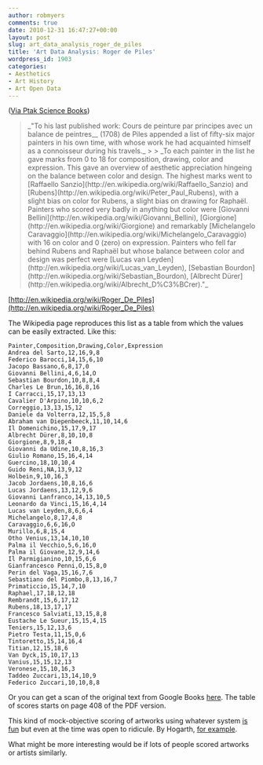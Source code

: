 ```yaml
---
author: robmyers
comments: true
date: 2010-12-31 16:47:27+00:00
layout: post
slug: art_data_analysis_roger_de_piles
title: 'Art Data Analysis: Roger de Piles'
wordpress_id: 1903
categories:
- Aesthetics
- Art History
- Art Open Data
---
```


([Via Ptak Science Books](http://longstreet.typepad.com/thesciencebookstore/2009/12/quantifying-art-the-artematics-of-roger-de-piles-and-emily-vanderpoel-.html))  
  


<blockquote>_"To his last published work: Cours de peinture par principes avec un balance de peintres__ (1708) de Piles appended a list of fifty-six major painters in his own
time, with whose work he had acquainted himself as a connoisseur during
his travels._
> 
> _To each painter in the list he gave marks from 0 to 18 for
composition, drawing, color and expression. This gave an overview of
aesthetic appreciation hingeing on the balance between color and design.
The highest marks went to [Raffaello Sanzio](http://en.wikipedia.org/wiki/Raffaello_Sanzio) and [Rubens](http://en.wikipedia.org/wiki/Peter_Paul_Rubens),
with a slight bias on color for Rubens, a slight bias on drawing for
Raphaël. Painters who scored very badly in anything but color were [Giovanni Bellini](http://en.wikipedia.org/wiki/Giovanni_Bellini), [Giorgione](http://en.wikipedia.org/wiki/Giorgione) and remarkably [Michelangelo Caravaggio](http://en.wikipedia.org/wiki/Michelangelo_Caravaggio)
with 16 on color and 0 (zero) on expression. Painters who fell far
behind Rubens and Raphaël but whose balance between color and design was
perfect were [Lucas van Leyden](http://en.wikipedia.org/wiki/Lucas_van_Leyden), [Sebastian Bourdon](http://en.wikipedia.org/wiki/Sebastian_Bourdon), [Albrecht Dürer](http://en.wikipedia.org/wiki/Albrecht_D%C3%BCrer)."_  

> 
> </blockquote>


[http://en.wikipedia.org/wiki/Roger_De_Piles](http://en.wikipedia.org/wiki/Roger_De_Piles)  
  
The Wikipedia page reproduces this list as a table from which the values can be easily extracted. Like this:  
  


    
    Painter,Composition,Drawing,Color,Expression
    Andrea del Sarto,12,16,9,8
    Federico Barocci,14,15,6,10
    Jacopo Bassano,6,8,17,0
    Giovanni Bellini,4,6,14,O
    Sebastian Bourdon,10,8,8,4
    Charles Le Brun,16,16,8,16
    I Carracci,15,17,13,13
    Cavalier D'Arpino,10,10,6,2
    Correggio,13,13,15,12
    Daniele da Volterra,12,15,5,8
    Abraham van Diepenbeeck,11,10,14,6
    Il Domenichino,15,17,9,17
    Albrecht Dürer,8,10,10,8
    Giorgione,8,9,18,4
    Giovanni da Udine,10,8,16,3
    Giulio Romano,15,16,4,14
    Guercino,18,10,10,4
    Guido Reni,NA,13,9,12
    Holbein,9,10,16,3
    Jacob Jordaens,10,8,16,6
    Lucas Jordaens,13,12,9,6
    Giovanni Lanfranco,14,13,10,5
    Leonardo da Vinci,15,16,4,14
    Lucas van Leyden,8,6,6,4
    Michelangelo,8,17,4,8
    Caravaggio,6,6,16,O
    Murillo,6,8,15,4
    Otho Venius,13,14,10,10
    Palma il Vecchio,5,6,16,0
    Palma il Giovane,12,9,14,6
    Il Parmigianino,10,15,6,6
    Gianfrancesco Penni,O,15,8,0
    Perin del Vaga,15,16,7,6
    Sebastiano del Piombo,8,13,16,7
    Primaticcio,15,14,7,10
    Raphael,17,18,12,18
    Rembrandt,15,6,17,12
    Rubens,18,13,17,17
    Francesco Salviati,13,15,8,8
    Eustache Le Sueur,15,15,4,15
    Teniers,15,12,13,6
    Pietro Testa,11,15,0,6
    Tintoretto,15,14,16,4
    Titian,12,15,18,6
    Van Dyck,15,10,17,13
    Vanius,15,15,12,13
    Veronese,15,10,16,3
    Taddeo Zuccari,13,14,10,9
    Federico Zuccari,10,10,8,8


Or you can get a scan of the original text from Google Books [here](http://books.google.com/books?id=2O0TAAAAQAAJ). The table of scores starts on page 408 of the PDF version.  
  
This kind of mock-objective scoring of artworks using whatever system [is fun](/weblog/2007/05/aesthetic-aura-investigation-one.html) but even at the time was open to ridicule. By Hogarth, [for example](http://members.fortunecity.com/hogarth_scholar/balance.html).  
  
What might be more interesting would be if lots of people scored artworks or artists similarly.   


